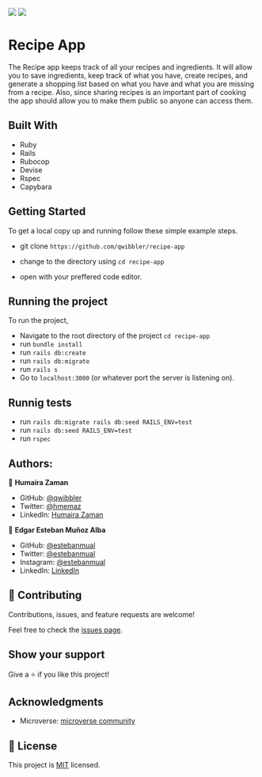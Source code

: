 ![](https://img.shields.io/badge/Microverse-blueviolet)
![](https://wakatime.com/badge/user/be79098d-c59e-407c-8952-0f274bb9e265/project/502f658b-24f6-4a07-95bf-f0b4c42f6b84.svg)
 #  Recipe App

The Recipe app keeps track of all your recipes and ingredients. It will allow you to save ingredients, keep track of what you have, create recipes, and generate a shopping list based on what you have and what you are missing from a recipe. Also, since sharing recipes is an important part of cooking the app should allow you to make them public so anyone can access them. 
 
 ## Built With

- Ruby
- Rails
- Rubocop
- Devise
- Rspec
- Capybara

 ## Getting Started

 To get a local copy up and running follow these simple example steps.
- git clone  `https://github.com/qwibbler/recipe-app`

- change to the directory using `cd recipe-app`

- open with your preffered code editor.

 ## Running the project

To run the project,
- Navigate to the root directory of the project `cd recipe-app`
- run `bundle install`
- run `rails db:create`
- run `rails db:migrate`
- run `rails s`
- Go to `localhost:3000` (or whatever port the server is listening on).


## Runnig tests
- run `rails db:migrate rails db:seed RAILS_ENV=test`
- run `rails db:seed RAILS_ENV=test`
- run `rspec`

 ## Authors:

 👤 **Humaira Zaman**

- GitHub: [@qwibbler](https://github.com/qwibbler)
- Twitter: [@hmemaz](https://twitter.com/hmemaz)
- LinkedIn: [Humaira Zaman](https://www.linkedin.com/in/hmemaz1994/)

👤 **Edgar Esteban Muñoz Alba**

- GitHub: [@estebanmual](https://github.com/estebanmual)
- Twitter: [@estebanmual](https://twitter.com/estebanmual)
- Instagram: [@estebanmual](https://instagram.com/estebanmual)
- LinkedIn: [LinkedIn](https://linkedin.com/in/estebanmual)

 ## 🤝 Contributing

 Contributions, issues, and feature requests are welcome!

 Feel free to check the [issues page](https://github.com/usorfaitheloho/school-library/issues).

 ## Show your support

 Give a ⭐️ if you like this project!

 ## Acknowledgments

 - Microverse: [microverse community](https://github.com/microverseinc)

 ## 📝 License

 This project is [MIT](./LICENSE.md) licensed.
